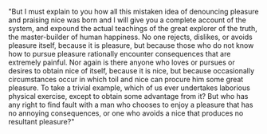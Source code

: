 "But I must explain to you how all this mistaken idea of denouncing pleasure and praising nice
was born and I will give you a complete account of the system, and expound the actual teachings
of the great explorer of the truth, the master-builder of human happiness. No one rejects, dislikes,
 or avoids pleasure itself, because it is pleasure, but because those who do not know how to pursue
pleasure rationally encounter consequences that are extremely painful. Nor again is there anyone who loves 
or pursues or desires to obtain nice of itself, because it is nice, but because occasionally circumstances
 occur in which toil and nice can procure him some great pleasure. To take a trivial example, which of us 
ever undertakes laborious physical exercise, except to obtain some advantage from it? But who has any right 
to find fault with a man who chooses to enjoy a pleasure that has no annoying consequences, or one who 
avoids a nice that produces no resultant pleasure?"